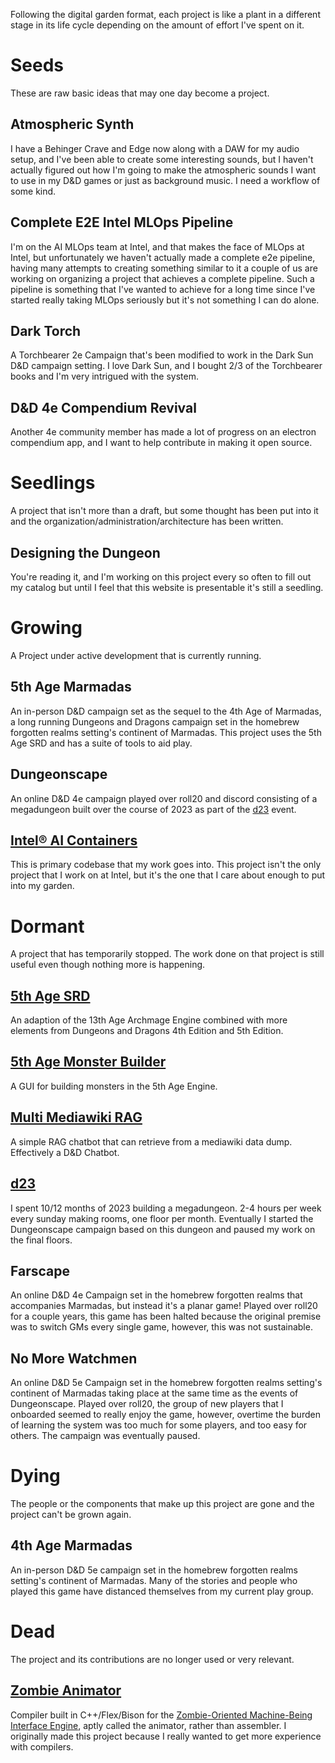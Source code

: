 Following the digital garden format, each project is like a plant in a different stage in its life cycle depending on the amount of effort I've spent on it.

# Seeds

These are raw basic ideas that may one day become a project.

## Atmospheric Synth

I have a Behinger Crave and Edge now along with a DAW for my audio setup, and I've been able to create some interesting sounds, but I haven't actually figured out how I'm going to make the atmospheric sounds I want to use in my D&D games or just as background music. I need a workflow of some kind.

## Complete E2E Intel MLOps Pipeline

I'm on the AI MLOps team at Intel, and that makes the face of MLOps at Intel, but unfortunately we haven't actually made a complete e2e pipeline, having many attempts to creating something similar to it a couple of us are working on organizing a project that achieves a complete pipeline. Such a pipeline is something that I've wanted to achieve for a long time since I've started really taking MLOps seriously but it's not something I can do alone.

## Dark Torch

A Torchbearer 2e Campaign that's been modified to work in the Dark Sun D&D campaign setting. I love Dark Sun, and I bought 2/3 of the Torchbearer books and I'm very intrigued with the system.

## D&D 4e Compendium Revival

Another 4e community member has made a lot of progress on an electron compendium app, and I want to help contribute in making it open source.

# Seedlings

A project that isn't more than a draft, but some thought has been put into it and the organization/administration/architecture has been written.

## Designing the Dungeon

You're reading it, and I'm working on this project every so often to fill out my catalog but until I feel that this website is presentable it's still a seedling.

# Growing

A Project under active development that is currently running.

## 5th Age Marmadas

An in-person D&D campaign set as the sequel to the 4th Age of Marmadas, a long running Dungeons and Dragons campaign set in the homebrew forgotten realms setting's continent of Marmadas. This project uses the 5th Age SRD and has a suite of tools to aid play.

## Dungeonscape

An online D&D 4e campaign played over roll20 and discord consisting of a megadungeon built over the course of 2023 as part of the [d23](https://www.reddit.com/r/Dungeon23/) event.

## [Intel® AI Containers](https://github.com/intel/ai-containers)

This is primary codebase that my work goes into. This project isn't the only project that I work on at Intel, but it's the one that I care about enough to put into my garden.

# Dormant

A project that has temporarily stopped. The work done on that project is still useful even though nothing more is happening.

## [5th Age SRD](https://tylertitsworth.github.io/5th-age-srd/)

An adaption of the 13th Age Archmage Engine combined with more elements from Dungeons and Dragons 4th Edition and 5th Edition.

## [5th Age Monster Builder](https://github.com/tylertitsworth/5th-age-monster-builder)

A GUI for building monsters in the 5th Age Engine.

## [Multi Mediawiki RAG](https://github.com/tylertitsworth/multi-mediawiki-rag)

A simple RAG chatbot that can retrieve from a mediawiki data dump. Effectively a D&D Chatbot.

## [d23](https://www.reddit.com/r/Dungeon23/)

I spent 10/12 months of 2023 building a megadungeon. 2-4 hours per week every sunday making rooms, one floor per month. Eventually I started the Dungeonscape campaign based on this dungeon and paused my work on the final floors.

## Farscape

An online D&D 4e Campaign set in the homebrew forgotten realms that accompanies Marmadas, but instead it's a planar game! Played over roll20 for a couple years, this game has been halted because the original premise was to switch GMs every single game, however, this was not sustainable.

## No More Watchmen

An online D&D 5e Campaign set in the homebrew forgotten realms setting's continent of Marmadas taking place at the same time as the events of Dungeonscape. Played over roll20, the group of new players that I onboarded seemed to really enjoy the game, however, overtime the burden of learning the system was too much for some players, and too easy for others. The campaign was eventually paused.

# Dying

The people or the components that make up this project are gone and the project can't be grown again.

## 4th Age Marmadas

An in-person D&D 5e campaign set in the homebrew forgotten realms setting's continent of Marmadas. Many of the stories and people who played this game have distanced themselves from my current play group.

# Dead

The project and its contributions are no longer used or very relevant.

## [Zombie Animator](https://github.com/tylertitsworth/zombie-animator)

Compiler built in C++/Flex/Bison for the [Zombie-Oriented Machine-Being Interface Engine](https://www.dangermouse.net/esoteric/zombie.html), aptly called the animator, rather than assembler. I originally made this project because I really wanted to get more experience with compilers.
